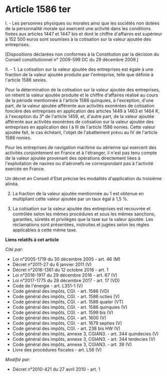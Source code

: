 # Article 1586 ter

I. - Les personnes physiques ou morales ainsi que les sociétés non dotées de la personnalité morale qui exercent une activité
dans les conditions fixées aux articles 1447 et 1447 bis et dont le chiffre d'affaires est supérieur à 152 500 euros sont
soumises à la cotisation sur la valeur ajoutée des entreprises.

[Dispositions déclarées non conformes à la Constitution par la décision du Conseil constitutionnel n° 2009-599 DC du 29
décembre 2009.]

II. - 1. La cotisation sur la valeur ajoutée des entreprises est égale à une fraction de la valeur ajoutée produite par
l'entreprise, telle que définie à l'article 1586 sexies.

Pour la détermination de la cotisation sur la valeur ajoutée des entreprises, on retient la valeur ajoutée produite et le
chiffre d'affaires réalisé au cours de la période mentionnée à l'article 1586 quinquies, à l'exception, d'une part, de la
valeur ajoutée afférente aux activités exonérées de cotisation foncière des entreprises en application des articles 1449 à
1463 et 1464 K, à l'exception du 3° de l'article 1459, et, d'autre part, de la valeur ajoutée afférente aux activités
exonérées de cotisation sur la valeur ajoutée des entreprises en application des I à III de l'article 1586 nonies. Cette
valeur ajoutée fait, le cas échéant, l'objet de l'abattement prévu au IV de l'article 1586 nonies.

Pour les entreprises de navigation maritime ou aérienne qui exercent des activités conjointement en France et à l'étranger,
il n'est pas tenu compte de la valeur ajoutée provenant des opérations directement liées à l'exploitation de navires ou
d'aéronefs ne correspondant pas à l'activité exercée en France.

Un décret en Conseil d'Etat précise les modalités d'application du troisième alinéa.

2. La fraction de la valeur ajoutée mentionnée au 1 est obtenue en multipliant cette valeur ajoutée par un taux égal à 1,5 %.

3. La cotisation sur la valeur ajoutée des entreprises est recouvrée et contrôlée selon les mêmes procédures et sous les
mêmes sanctions, garanties, sûretés et privilèges que la taxe sur la valeur ajoutée. Les réclamations sont présentées,
instruites et jugées selon les règles applicables à cette même taxe.

**Liens relatifs à cet article**

_Cité par_:

  - Loi n°2005-1719 du 30 décembre 2005 - art. 46 (M)
  - Décret n°2011-27 du 6 janvier 2011 (V)
  - Décret n°2016-1361 du 12 octobre 2016 - art. 1
  - Loi n°2016-1917 du 29 décembre 2016 - art. 67 (V)
  - Loi n°2017-1775 du 28 décembre 2017 - art. 17 (VD)
  - Code de l'énergie - art. L351-1 (V)
  - Code général des impôts, CGI. - art. 1586 (VD)
  - Code général des impôts, CGI. - art. 1586 octies (V)
  - Code général des impôts, CGI. - art. 1586 quater (VT)
  - Code général des impôts, CGI. - art. 1586 quinquies (V)
  - Code général des impôts, CGI. - art. 1599 bis (V)
  - Code général des impôts, CGI. - art. 1600 (V)
  - Code général des impôts, CGI. - art. 1679 septies (V)
  - Code général des impôts, CGI. - art. 238 bis HW (V)
  - Code général des impôts, annexe 3, CGIAN3. - art. 344 quindecies (V)
  - Code général des impôts, annexe 3, CGIAN3. - art. 344 terdecies (V)
  - Code général des impôts, annexe 3, CGIAN3. - art. 39 (V)
  - Livre des procédures fiscales - art. L56 (V)

_Modifié par_:

  - Décret n°2010-421  du 27 avril 2010 - art. 1

